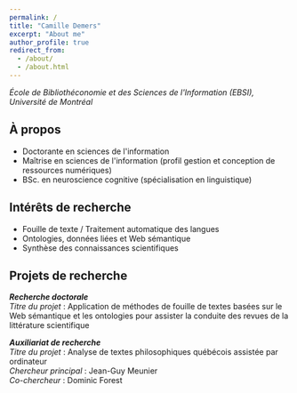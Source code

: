 ```yaml
---
permalink: /
title: "Camille Demers"
excerpt: "About me"
author_profile: true
redirect_from: 
  - /about/
  - /about.html
---
```


*École de Bibliothéconomie et des Sciences de l'Information (EBSI), Université de Montréal*

## À propos 
- Doctorante en sciences de l'information
- Maîtrise en sciences de l'information (profil gestion et conception de ressources numériques)
- BSc. en neuroscience cognitive (spécialisation en linguistique) 

## Intérêts de recherche
- Fouille de texte / Traitement automatique des langues
- Ontologies, données liées et Web sémantique
- Synthèse des connaissances scientifiques

## Projets de recherche 
***Recherche doctorale***  
*Titre du projet* : Application de méthodes de fouille de textes basées sur le Web sémantique et les ontologies pour assister la conduite des revues de la littérature scientifique

***Auxiliariat de recherche***  
*Titre du projet* : Analyse de textes philosophiques québécois assistée par ordinateur  
*Chercheur principal* : Jean-Guy Meunier  
*Co-chercheur* : Dominic Forest  

<!-- https://academicpages.github.io/markdown/ -->

